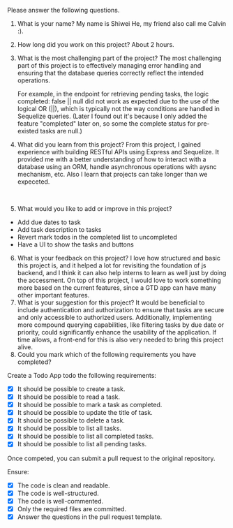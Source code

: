 Please answer the following questions.

1. What is your name?
    My name is Shiwei He, my friend also call me Calvin :).
    <br>
2. How long did you work on this project?
    About 2 hours.
    <br>
3. What is the most challenging part of the project?
    The most challenging part of this project is to effectively managing error handling and ensuring that the database queries correctly reflect the intended operations. 

    For example, in the endpoint for retrieving pending tasks, the logic completed: false || null did not work as expected due to the use of the logical OR (||), which is typically not the way conditions are handled in Sequelize queries. (Later I found out it's because I only added the feature "completed" later on, so some the complete status for pre-existed tasks are null.)
    <br>
4. What did you learn from this project?
    From this project, I gained experience with building RESTful APIs using Express and Sequelize. It provided me with a better understanding of how to interact with a database using an ORM, handle asynchronous operations with aysnc mechanism, etc. Also I learn that projects can take longer than we expeceted.

    <br>
5. What would you like to add or improve in this project?
- Add due dates to task
- Add task description to tasks
- Revert mark todos in the completed list to uncompleted
- Have a UI to show the tasks and buttons
    <br>
6. What is your feedback on this project?
    I love how structured and basic this project is, and it helped a lot for revisiting the foundation of js backend, and I think it can also help interns to learn as well just by doing the accessment.
    On top of this project, I would love to work something more based on the current features, since a GTD app can have many other important features.
    <br>
7. What is your suggestion for this project?
    It would be beneficial to include authentication and authorization to ensure that tasks are secure and only accessible to authorized users. 
    Additionally, implementing more compound querying capabilities, like filtering tasks by due date or priority, could significantly enhance the usability of the application.
    If time allows, a front-end for this is also very needed to bring this project alive.
    <br>
8. Could you mark which of the following requirements you have completed?

Create a Todo App todo the following requirements:

- [x] It should be possible to create a task.
- [x] It should be possible to read a task.
- [x] It should be possible to mark a task as completed.
- [x] It should be possible to update the title of task.
- [x] It should be possible to delete a task.
- [x] It should be possible to list all tasks.
- [x] It should be possible to list all completed tasks.
- [x] It should be possible to list all pending tasks.

Once competed, you can submit a pull request to the original repository.

Ensure:

- [x] The code is clean and readable.
- [x] The code is well-structured.
- [x] The code is well-commented.
- [x] Only the required files are committed.
- [x] Answer the questions in the pull request template.